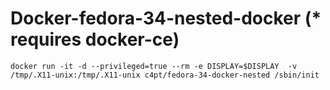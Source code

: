 # Docker-fedora-34-nested-docker (* requires docker-ce)

```
docker run -it -d --privileged=true --rm -e DISPLAY=$DISPLAY  -v /tmp/.X11-unix:/tmp/.X11-unix c4pt/fedora-34-docker-nested /sbin/init
```
